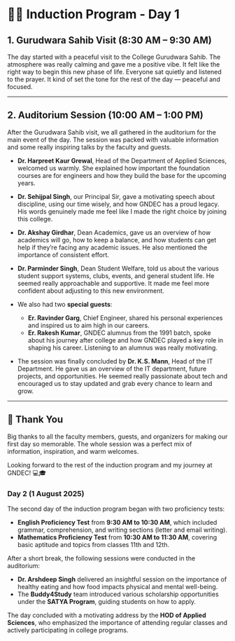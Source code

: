 # 🧑‍🎓 Induction Program - Day 1

## 1. Gurudwara Sahib Visit (8:30 AM – 9:30 AM)

The day started with a peaceful visit to the College Gurudwara Sahib. The atmosphere was really calming and gave me a positive vibe. It felt like the right way to begin this new phase of life. Everyone sat quietly and listened to the prayer. It kind of set the tone for the rest of the day — peaceful and focused.

---

## 2. Auditorium Session (10:00 AM – 1:00 PM)

After the Gurudwara Sahib visit, we all gathered in the auditorium for the main event of the day. The session was packed with valuable information and some really inspiring talks by the faculty and guests.

- **Dr. Harpreet Kaur Grewal**, Head of the Department of Applied Sciences, welcomed us warmly. She explained how important the foundation courses are for engineers and how they build the base for the upcoming years.

- **Dr. Sehijpal Singh**, our Principal Sir, gave a motivating speech about discipline, using our time wisely, and how GNDEC has a proud legacy. His words genuinely made me feel like I made the right choice by joining this college.

- **Dr. Akshay Girdhar**, Dean Academics, gave us an overview of how academics will go, how to keep a balance, and how students can get help if they’re facing any academic issues. He also mentioned the importance of consistent effort.

- **Dr. Parminder Singh**, Dean Student Welfare, told us about the various student support systems, clubs, events, and general student life. He seemed really approachable and supportive. It made me feel more confident about adjusting to this new environment.

- We also had two **special guests**:  
  - **Er. Ravinder Garg**, Chief Engineer, shared his personal experiences and inspired us to aim high in our careers.  
  - **Er. Rakesh Kumar**, GNDEC alumnus from the 1991 batch, spoke about his journey after college and how GNDEC played a key role in shaping his career. Listening to an alumnus was really motivating.

- The session was finally concluded by **Dr. K.S. Mann**, Head of the IT Department. He gave us an overview of the IT department, future projects, and opportunities. He seemed really passionate about tech and encouraged us to stay updated and grab every chance to learn and grow.

---

## 🙏 Thank You

Big thanks to all the faculty members, guests, and organizers for making our first day so memorable. The whole session was a perfect mix of information, inspiration, and warm welcomes.

Looking forward to the rest of the induction program and my journey at GNDEC! 💻🎓

### Day 2 (1 August 2025)

The second day of the induction program began with two proficiency tests:

- **English Proficiency Test** from **9:30 AM to 10:30 AM**, which included grammar, comprehension, and writing sections (letter and email writing).
- **Mathematics Proficiency Test** from **10:30 AM to 11:30 AM**, covering basic aptitude and topics from classes 11th and 12th.

After a short break, the following sessions were conducted in the auditorium:

- **Dr. Arshdeep Singh** delivered an insightful session on the importance of healthy eating and how food impacts physical and mental well-being.
- The **Buddy4Study** team introduced various scholarship opportunities under the **SATYA Program**, guiding students on how to apply.

The day concluded with a motivating address by the **HOD of Applied Sciences**, who emphasized the importance of attending regular classes and actively participating in college programs.

